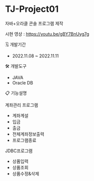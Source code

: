 # TJ-Project01
자바+오라클 콘솔 프로그램 제작

시현 영상 : https://youtu.be/gBY7BnUyg7g

🗓️ 개발기간
- 2022.11.08 ~ 2022.11.11

🛠️ 개발도구
- JAVA
- Oracle DB

📋 기능설명

계좌관리 프로그램
- 계좌계설
- 입금
- 출금
- 전체계좌정보출력
- 프로그램종료

JDBC프로그램
- 상품입력
- 상품조회
- 상품수정&삭제
